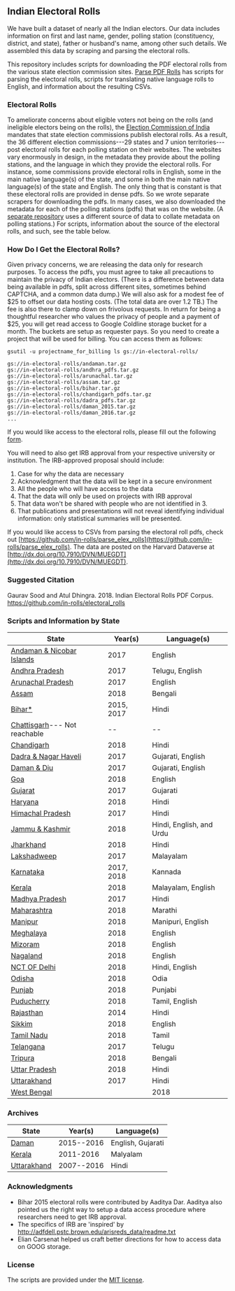 ## Indian Electoral Rolls

We have built a dataset of nearly all the Indian electors. Our data includes information on first and last name, gender, polling station (constituency, district, and state), father or husband's name, among other such details. We assembled this data by scraping and parsing the electoral rolls.

This repository includes scripts for downloading  the PDF electoral rolls from the various state election commission sites. [Parse PDF Rolls](https://github.com/in-rolls/parse_elex_rolls) has scripts for parsing the electoral rolls, scripts for translating native language rolls to English, and information about the resulting CSVs.

### Electoral Rolls

To ameliorate concerns about eligible voters not being on the rolls (and ineligible electors being on the rolls), the [Election Commission of India](http://eci.nic.in/eci/eci.html) mandates that state election commissions publish electoral rolls. As a result, the 36 different election commissions---29 states and 7 union territories---post electoral rolls for each polling station on their websites. The websites vary enormously in design, in the metadata they provide about the polling stations, and the language in which they provide the electoral rolls. For instance, some commissions provide electoral rolls in English, some in the main native language(s) of the state, and some in both the main native language(s) of the state and English. The only thing that is constant is that these electoral rolls are provided in dense pdfs. So we wrote separate scrapers for downloading the pdfs. In many cases, we also downloaded the metadata for each of the polling stations (pdfs) that was on the website. (A [separate repository](https://github.com/in-rolls/poll-station-metadata) uses a different source of data to collate metadata on polling stations.) For scripts, information about the source of the electoral rolls, and such, see the table below. 

### How Do I Get the Electoral Rolls?

Given privacy concerns, we are releasing the data only for research purposes. To access the pdfs, you must agree to take all precautions to maintain the privacy of Indian electors. (There is a difference between data being available in pdfs, split across different sites, sometimes behind CAPTCHA, and a common data dump.) We will also ask for a modest fee of $25 to offset our data hosting costs. (The total data are over 1.2 TB.) The fee is also there to clamp down on frivolous requests. In return for being a thoughtful researcher who values the privacy of people and a payment of \$25, you will get read access to Google Coldline storage bucket for a month. The buckets are setup as requester pays. So you need to create a project that will be used for billing. You can access them as follows:

```
gsutil -u projectname_for_billing ls gs://in-electoral-rolls/
```

```
gs://in-electoral-rolls/andaman.tar.gz
gs://in-electoral-rolls/andhra_pdfs.tar.gz
gs://in-electoral-rolls/arunachal.tar.gz
gs://in-electoral-rolls/assam.tar.gz
gs://in-electoral-rolls/bihar.tar.gz
gs://in-electoral-rolls/chandigarh_pdfs.tar.gz
gs://in-electoral-rolls/dadra_pdfs.tar.gz
gs://in-electoral-rolls/daman_2015.tar.gz
gs://in-electoral-rolls/daman_2016.tar.gz
...
```

If you would like access to the electoral rolls, please fill out the following [form](https://goo.gl/forms/03YnSiQFpOig4H7H3). 

You will need to also get IRB approval from your respective university or institution. The IRB-approved proposal should include:

1. Case for why the data are necessary
2. Acknowledgment that the data will be kept in a secure environment
3. All the people who will have access to the data
4. That the data will only be used on projects with IRB approval 
5. That data won't be shared with people who are not identified in 3.
6. That publications and presentations will not reveal identifying individual information: only statistical summaries will be presented. 

If you would like access to CSVs from parsing the electoral roll pdfs, check out [https://github.com/in-rolls/parse_elex_rolls](https://github.com/in-rolls/parse_elex_rolls). The data are posted on the Harvard Dataverse at [http://dx.doi.org/10.7910/DVN/MUEGDT](http://dx.doi.org/10.7910/DVN/MUEGDT).

### Suggested Citation

Gaurav Sood and Atul Dhingra. 2018. Indian Electoral Rolls PDF Corpus. https://github.com/in-rolls/electoral_rolls

### Scripts and Information by State

| State                                    | Year(s) | Language(s)              |
| ---------------------------------------- | ------- | ------------------------ |
| [Andaman & Nicobar Islands](andaman/)    | 2017    | English                  |
| [Andhra Pradesh](andhra/)                | 2017    | Telugu, English          |
| [Arunachal Pradesh](arunachal/)          | 2017    | English                  |
| [Assam](assam/)                          | 2018    | Bengali                  |
| [Bihar*](bihar/)                          | 2015, 2017    | Hindi                    |
| [Chattisgarh](chattisgarh/)--- Not reachable | --      | --                       |
| [Chandigarh](chandigarh/)                | 2018    | Hindi                    |
| [Dadra & Nagar Haveli](dadra/)           | 2017    | Gujarati, English        |
| [Daman & Diu](daman/)                    | 2017    | Gujarati, English        |
| [Goa](goa/)                              | 2018    | English                  |
| [Gujarat](gujarat/)                      | 2017    | Gujarati                 |
| [Haryana](haryana/)                      | 2018    | Hindi                    |
| [Himachal Pradesh](himachal/)            | 2017    | Hindi                    |
| [Jammu & Kashmir](jammu_kashmir/)        | 2018    | Hindi, English, and Urdu |
| [Jharkhand](jharkhand/)                  | 2018    | Hindi                    |
| [Lakshadweep](lakshadweep/)              | 2017    | Malayalam                |
| [Karnataka](karnatka/)                   | 2017, 2018  | Kannada                  |
| [Kerala](kerala/)                        | 2018    | Malayalam, English       |
| [Madhya Pradesh](mp/)                    | 2017    | Hindi                    |
| [Maharashtra](maharashtra/)              | 2018    | Marathi                  |
| [Manipur](manipur/)                      | 2018    | Manipuri, English        |
| [Meghalaya](meghalaya/)                  | 2018    | English                  |
| [Mizoram](mizoram/)                      | 2018    | English                  |
| [Nagaland](nagaland/)                    | 2018    | English                  |
| [NCT OF Delhi](delhi/)                   | 2018    | Hindi, English           |
| [Odisha](odisha/)                        | 2018    | Odia                     |
| [Punjab](punjab/)                        | 2018    | Punjabi                  |
| [Puducherry](puducherry/)                | 2018    | Tamil, English           |
| [Rajasthan](rajasthan/)                  | 2014    | Hindi                    |
| [Sikkim](sikkim/)                        | 2018    | English                  |
| [Tamil Nadu](tn/)                        | 2018    | Tamil                    |
| [Telangana](telangana/)                  | 2017    | Telugu                   |
| [Tripura](tripura/)                      | 2018    | Bengali                  |
| [Uttar Pradesh](up/)                     | 2018    | Hindi                    |
| [Uttarakhand](uttarakhand/)              | 2017    | Hindi                    |
| [West Bengal](wb/)     |                 | 2018    |

### Archives

| State                                | Year(s)    | Language(s)       |
| ------------------------------------ | ---------- | ----------------- |
| [Daman](daman_archives/)             | 2015--2016 | English, Gujarati |
| [Kerala](kerala_archives/)           | 2011-2016  | Malyalam          |
| [Uttarakhand](uttarakhand_archives/) | 2007--2016 | Hindi             |

### Acknowledgments

* Bihar 2015 electoral rolls were contributed by Aaditya Dar. Aaditya also pointed us the right way to setup a data access procedure where researchers need to get IRB approval.
* The specifics of IRB are 'inspired' by http://adfdell.pstc.brown.edu/arisreds_data/readme.txt   
* Elian Carsenat helped us craft better directions for how to access data on GOOG storage. 

### License

The scripts are provided under the [MIT license](https://opensource.org/licenses/MIT). 
